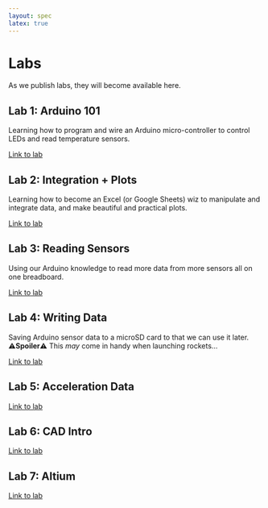 ```yaml
---
layout: spec
latex: true
---
```


# Labs

As we publish labs, they will become available here.

## Lab 1: Arduino 101

Learning how to program and wire an Arduino micro-controller to control LEDs and read temperature sensors.

[Link to lab](/labs/lab-1)

## Lab 2: Integration + Plots

Learning how to become an Excel (or Google Sheets) wiz to manipulate and integrate data, and make beautiful and practical plots.

[Link to lab](/labs/)

## Lab 3: Reading Sensors

Using our Arduino knowledge to read more data from more sensors all on one breadboard.

[Link to lab](/labs/)

## Lab 4: Writing Data

Saving Arduino sensor data to a microSD card to that we can use it later.
:warning:**Spoiler**:warning: This *may* come in handy when launching rockets...

[Link to lab](/labs/)

## Lab 5: Acceleration Data

[Link to lab](/labs/)

## Lab 6: CAD Intro

[Link to lab](/labs/)

## Lab 7: Altium

[Link to lab](/labs/)
